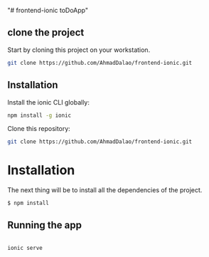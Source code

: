 "# frontend-ionic toDoApp"

## clone the project

Start by cloning this project on your workstation.

```bash
git clone https://github.com/AhmadDalao/frontend-ionic.git
```

## Installation

Install the ionic CLI globally:

```bash
npm install -g ionic
```

Clone this repository:

```bash
git clone https://github.com/AhmadDalao/frontend-ionic.git
```

# Installation

The next thing will be to install all the dependencies of the project.

```bash
$ npm install
```

## Running the app

```bash

ionic serve

```
